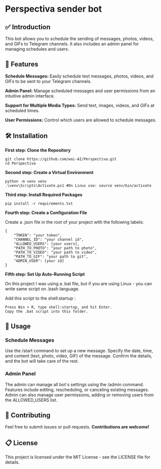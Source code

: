 ﻿# Perspectiva sender bot

## ✅ Introduction

This bot allows you to schedule the sending of messages, photos, videos, and GIFs to Telegram channels. It also includes an admin panel for managing schedules and users.

## 🎯 Features
**Schedule Messages:** Easily schedule text messages, photos, videos, and GIFs to be sent to your Telegram channels.

**Admin Panel:** Manage scheduled messages and user permissions from an intuitive admin interface.

**Support for Multiple Media Types:** Send text, images, videos, and GIFs at scheduled times.

**User Permissions:** Control which users are allowed to schedule messages.

## 🛠 Installation

**First step: Clone the Repository**

```
git clone https://github.com/wai-AI/Perspectiva.git
cd Perspectiva 
```

**Second step: Create a Virtual Environment**

```
python -m venv venv
.\venv\Scripts\Activate.ps1 #On Linux use: source venv/bin/activate   
```

**Third step: Install Required Packages**

```
pip install -r requirements.txt
```

**Fourth step: Create a Configuration File**

Create a .json file in the root of your project with the following labels:

```
{
    "TOKEN": "your token",
    "CHANNEL_ID": "your channel id",
    "ALLOWED_USERS": [your users],
    "PATH_TO_PHOTO": "your path to photo",
    "PATH_TO_VIDEO": "your path to video",
    "PATH_TO_GIF": "your path to git",
    "ADMIN_USER": [your id]
}
```

**Fifth step: Set Up Auto-Running Script**

On this project I was using a .bat file, but if you are using Linux - you can write same script on .bash language.

Add this script to the shell:startup :

```
Press Win + R, type shell:startup, and hit Enter.
Copy the .bat script into this folder.
```

## 👣 Usage

### Schedule Messages
Use the /start command to set up a new message.
Specify the date, time, and content (text, photo, video, GIF) of the message.
Confirm the details, and the bot will take care of the rest.

### Admin Panel
The admin can manage all bot`s settings using the /admin command.
Features include editing, rescheduling, or canceling existing messages.
Admin can also manage user permissions, adding or removing users from the ALLOWED_USERS list.

## 👥 Contributing
Feel free to submit issues or pull requests. **Contributions are welcome!**

## 📋 License
This project is licensed under the MIT License - see the LICENSE file for details.
